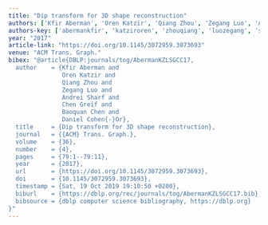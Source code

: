 ```yaml
---
title: "Dip transform for 3D shape reconstruction"
authors: ['Kfir Aberman', 'Oren Katzir', 'Qiang Zhou', 'Zegang Luo', 'Andrei Sharf', 'Chen Greif', 'Baoquan Chen', 'Daniel Cohen-Or']
authors-key: ['abermankfir', 'katziroren', 'zhouqiang', 'luozegang', 'sharfandrei', 'greifchen', 'chenbaoquan', 'cohenordaniel']
year: "2017"
article-link: "https://doi.org/10.1145/3072959.3073693"
venue: "ACM Trans. Graph."
bibex: "@article{DBLP:journals/tog/AbermanKZLSGCC17,
  author    = {Kfir Aberman and
               Oren Katzir and
               Qiang Zhou and
               Zegang Luo and
               Andrei Sharf and
               Chen Greif and
               Baoquan Chen and
               Daniel Cohen{-}Or},
  title     = {Dip transform for 3D shape reconstruction},
  journal   = {{ACM} Trans. Graph.},
  volume    = {36},
  number    = {4},
  pages     = {79:1--79:11},
  year      = {2017},
  url       = {https://doi.org/10.1145/3072959.3073693},
  doi       = {10.1145/3072959.3073693},
  timestamp = {Sat, 19 Oct 2019 19:10:50 +0200},
  biburl    = {https://dblp.org/rec/journals/tog/AbermanKZLSGCC17.bib},
  bibsource = {dblp computer science bibliography, https://dblp.org}
}"
---
```

